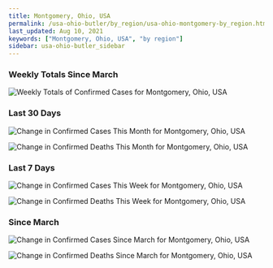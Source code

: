 ```yaml
---
title: Montgomery, Ohio, USA
permalink: /usa-ohio-butler/by_region/usa-ohio-montgomery-by_region.html
last_updated: Aug 10, 2021
keywords: ["Montgomery, Ohio, USA", "by region"]
sidebar: usa-ohio-butler_sidebar
---
```


<h3>Weekly Totals Since March</h3>

![Weekly Totals of Confirmed Cases for Montgomery, Ohio, USA](/covid_tracker/images/graphs/usa-ohio-montgomery-weekly_totals_graph.png)

<h3>Last 30 Days</h3>

![Change in Confirmed Cases This Month for Montgomery, Ohio, USA](/covid_tracker/images/graphs/usa-ohio-montgomery-delta_confirmed-30_days_graph.png)

![Change in Confirmed Deaths This Month for Montgomery, Ohio, USA](/covid_tracker/images/graphs/usa-ohio-montgomery-delta_deaths-30_days_graph.png)

<h3>Last 7 Days</h3>

![Change in Confirmed Cases This Week for Montgomery, Ohio, USA](/covid_tracker/images/graphs/usa-ohio-montgomery-delta_confirmed-7_days_graph.png)

![Change in Confirmed Deaths This Week for Montgomery, Ohio, USA](/covid_tracker/images/graphs/usa-ohio-montgomery-delta_deaths-7_days_graph.png)

<h3>Since March</h3>

![Change in Confirmed Cases Since March for Montgomery, Ohio, USA](/covid_tracker/images/graphs/usa-ohio-montgomery-delta_confirmed-since_march_graph.png)

![Change in Confirmed Deaths Since March for Montgomery, Ohio, USA](/covid_tracker/images/graphs/usa-ohio-montgomery-delta_deaths-since_march_graph.png)
